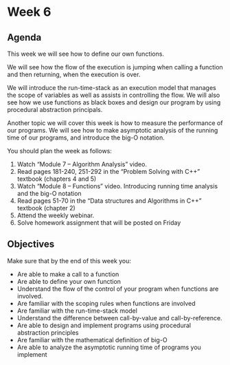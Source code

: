 # Week 6

## Agenda

This week we will see how to define our own functions.

We will see how the flow of the execution is jumping when calling a function and then returning, when the execution is over.

We will introduce the run-time-stack as an execution model that manages the scope of variables as well as assists in controlling the flow.
We will also see how we use functions as black boxes and design our program by using procedural abstraction principals.

Another topic we will cover this week is how to measure the performance of our programs. We will see how to make asymptotic analysis of the running time of our programs, and introduce the big-O notation.

You should plan the week as follows:

1. Watch “Module 7 – Algorithm Analysis” video.
2. Read pages 181-240, 251-292 in the “Problem Solving with C++” textbook (chapters 4 and 5)
3. Watch “Module 8 – Functions” video. Introducing running time analysis and the big-O notation
4. Read pages 51-70 in the “Data structures and Algorithms in C++” textbook (chapter 2)
5. Attend the weekly webinar.
6. Solve homework assignment that will be posted on Friday

## Objectives

Make sure that by the end of this week you:

* Are able to make a call to a function
* Are able to define your own function
* Understand the flow of the control of your program when functions are involved.
* Are familiar with the scoping rules when functions are involved
* Are familiar with the run-time-stack model
* Understand the difference between call-by-value and call-by-reference.
* Are able to design and implement programs using procedural abstraction principles
* Are familiar with the mathematical definition of big-O
* Are able to analyze the asymptotic running time of programs you implement
